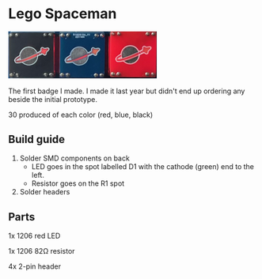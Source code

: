 # Lego Spaceman

<img src="lego-spaceman-photo.png" width="300px">

The first badge I made. I made it last year but didn't end up ordering any beside the initial prototype.

30 produced of each color (red, blue, black)

## Build guide

1. Solder SMD components on back
    - LED goes in the spot labelled D1 with the cathode (green) end to the left.
    - Resistor goes on the R1 spot
1. Solder headers

## Parts
1x 1206 red LED

1x 1206 82Ω resistor

4x 2-pin header

